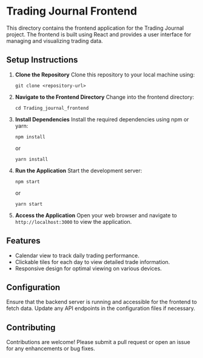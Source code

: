 # Trading Journal Frontend

This directory contains the frontend application for the Trading Journal project. The frontend is built using React and provides a user interface for managing and visualizing trading data.

## Setup Instructions

1. **Clone the Repository**
   Clone this repository to your local machine using:
   ```
   git clone <repository-url>
   ```

2. **Navigate to the Frontend Directory**
   Change into the frontend directory:
   ```
   cd Trading_journal_frontend
   ```

3. **Install Dependencies**
   Install the required dependencies using npm or yarn:
   ```
   npm install
   ```
   or
   ```
   yarn install
   ```

4. **Run the Application**
   Start the development server:
   ```
   npm start
   ```
   or
   ```
   yarn start
   ```

5. **Access the Application**
   Open your web browser and navigate to `http://localhost:3000` to view the application.

## Features

- Calendar view to track daily trading performance.
- Clickable tiles for each day to view detailed trade information.
- Responsive design for optimal viewing on various devices.

## Configuration

Ensure that the backend server is running and accessible for the frontend to fetch data. Update any API endpoints in the configuration files if necessary.

## Contributing

Contributions are welcome! Please submit a pull request or open an issue for any enhancements or bug fixes.